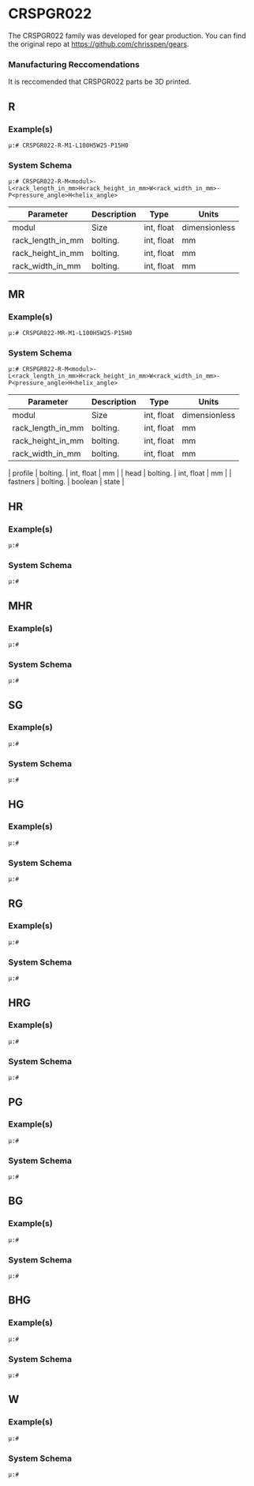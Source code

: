 # CRSPGR022
The CRSPGR022 family was developed for gear production. You can find the original repo at https://github.com/chrisspen/gears.


### Manufacturing Reccomendations
It is reccomended that CRSPGR022 parts be 3D printed.

## R

### Example(s)

    μ:# CRSPGR022-R-M1-L100H5W25-P15H0

### System Schema

    μ:# CRSPGR022-R-M<modul>-L<rack_length_in_mm>H<rack_height_in_mm>W<rack_width_in_mm>-P<pressure_angle>H<helix_angle>


| Parameter             | Description                    |        Type       |    Units    |
| --------------------- | ------------------------------ | ------------------|--------------
| modul  | Size | int, float  |  dimensionless    |
| rack_length_in_mm  |  bolting. | int, float  |     mm      |
| rack_height_in_mm  |  bolting. | int, float  |     mm      |
| rack_width_in_mm  |  bolting. | int, float  |     mm      |


## MR

### Example(s)

    μ:# CRSPGR022-MR-M1-L100H5W25-P15H0

### System Schema

    μ:# CRSPGR022-R-M<modul>-L<rack_length_in_mm>H<rack_height_in_mm>W<rack_width_in_mm>-P<pressure_angle>H<helix_angle>


| Parameter             | Description                    |        Type       |    Units    |
| --------------------- | ------------------------------ | ------------------|--------------
| modul  | Size | int, float  |  dimensionless    |
| rack_length_in_mm  |  bolting. | int, float  |     mm      |
| rack_height_in_mm  |  bolting. | int, float  |     mm      |
| rack_width_in_mm  |  bolting. | int, float  |     mm      |

| profile  |  bolting. | int, float  |     mm      |
| head  |  bolting. | int, float  |     mm      |
| fastners  |  bolting. | boolean  |     state      |


## HR

### Example(s)

    μ:# 

### System Schema

    μ:# 


## MHR

### Example(s)

    μ:# 

### System Schema

    μ:# 


## SG

### Example(s)

    μ:# 

### System Schema

    μ:# 

## HG

### Example(s)

    μ:# 

### System Schema

    μ:# 


## RG

### Example(s)

    μ:# 

### System Schema

    μ:# 


## HRG

### Example(s)

    μ:# 

### System Schema

    μ:# 


## PG

### Example(s)

    μ:# 

### System Schema

    μ:# 


## BG

### Example(s)

    μ:# 

### System Schema

    μ:# 


## BHG

### Example(s)

    μ:# 

### System Schema

    μ:# 


## W

### Example(s)

    μ:# 

### System Schema

    μ:# 

